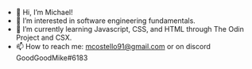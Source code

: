- 👋 Hi, I’m Michael!
- 👀 I’m interested in software engineering fundamentals.
- 🌱 I’m currently learning Javascript, CSS, and HTML through The Odin Project and CSX.
- 📫 How to reach me: mcostello91@gmail.com or on discord GoodGoodMike#6183

<!---
neighbor-peace/neighbor-peace is a ✨ special ✨ repository because its `README.md` (this file) appears on your GitHub profile.
You can click the Preview link to take a look at your changes.
--->
